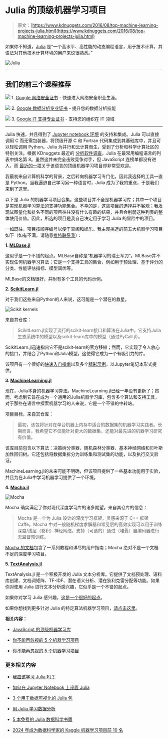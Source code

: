 # Julia 的顶级机器学习项目

> 原文：[https://www.kdnuggets.com/2016/08/top-machine-learning-projects-julia.html](https://www.kdnuggets.com/2016/08/top-machine-learning-projects-julia.html)

如果你不知道，[Julia](http://julialang.org/) 是“一个高水平、高性能的动态编程语言，用于技术计算，其语法对其他技术计算环境的用户来说很熟悉。”

![Julia](../Images/ad2bcfbe436c0bb69d8c07f8f90f42f1.png)

* * *

## 我们的前三个课程推荐

![](../Images/0244c01ba9267c002ef39d4907e0b8fb.png) 1\. [Google 网络安全证书](https://www.kdnuggets.com/google-cybersecurity) - 快速进入网络安全职业生涯。

![](../Images/e225c49c3c91745821c8c0368bf04711.png) 2\. [Google 数据分析专业证书](https://www.kdnuggets.com/google-data-analytics) - 提升您的数据分析技能

![](../Images/0244c01ba9267c002ef39d4907e0b8fb.png) 3\. [Google IT 支持专业证书](https://www.kdnuggets.com/google-itsupport) - 支持您的组织在 IT 领域

* * *

Julia 快速，并且得到了 [Jupyter notebook 环境](https://github.com/JuliaLang/IJulia.jl) 的支持和集成。Julia 可以直接调用 C 而无需包装器，将顶级开源 C 和 Fortran 代码集成到其基础库中，并且可以轻松调用 Python。Julia 为并行和云计算而生，受到了分析和科学计算社区的特别关注。根据 KDnuggets 最近的 [分析软件调查](/2016/06/r-python-top-analytics-data-mining-data-science-software.html)，Julia 在最常用编程语言的列表中排名第 8。虽然这并未完全击败竞争对手，但 JavaScript 连榜单都没有进入，而 [最近的一项](https://www.kdnuggets.com/2016/06/top-machine-learning-libraries-javascript.html)关于该语言的顶级机器学习项目却非常受欢迎。

我最初来自计算机科学的背景，之后转向机器学习专门化，因此我选择的工具一直是 Python。当我逼迫自己学习另一种语言时，Julia 成为了我的重点，于是我们来到了这里。

以下是 Julia 的机器学习项目合集。这些项目并不全是机器学习库；其中一个项目是实现机器学习算法的支持功能集合。不幸的是，这些项目的选择并不客观；我发现试图量化和排名不同的项目往往没有什么有趣的结果，并且会削弱这种列表的整体使用价值。因此，所选的项目是我自己决定用于学习 Julia 的冒险中的项目。

一如既往，项目按顺序编号以便于查阅和娱乐。我主观挑选的前五大机器学习项目如下（如有不满，请随意[推特联系我](https://twitter.com/mattmayo13)）：

**1\. [MLBase.jl](https://github.com/JuliaStats/MLBase.jl)**

这似乎是一个不错的起点。MLBase自称是“机器学习的瑞士军刀”。MLBase并不实现任何机器学习算法；它是一个支持工具的集合，例如用于预处理、基于评分的分类、性能评估指标、模型调优等。

MLBase的文档很好，并附有多个工具的代码示例。

**2\. [ScikitLearn.jl](https://github.com/cstjean/ScikitLearn.jl)**

对于我们这些来自Python的人来说，这可能是一个潜在的救星。

![Scikit kernels](../Images/79446ba3d89b95a49fdaabcd50cf3a0e.png)

来自其仓库：

> ScikitLearn.jl实现了流行的scikit-learn接口和算法在Julia中。它支持Julia生态系统中的模型以及scikit-learn库中的模型（通过PyCall.jl）。

ScikitLearn.jl迅速指出它不是scikit-learn的官方移植；然而，它实现了令人放心的接口，并结合了Python和Julia模型，这使得它成为一个有吸引力的库。

该项目有一个很好的[快速入门指南](http://scikitlearnjl.readthedocs.io/en/latest/quickstart/)以及多个[精彩示例](https://github.com/cstjean/ScikitLearn.jl/blob/master/docs/examples.md)，以Jupyter笔记本形式提供。

**3\. [MachineLearning.jl](https://github.com/benhamner/MachineLearning.jl)**

现在，Julia本身的机器学习算法。MachineLearning.jl已经一年没有更新了；然而，考虑到它旨在成为一个通用的Julia机器学习库，包含多个算法和支持工具，对于那些在语言中探索机器学习的人来说，它是一个不错的中转站。

项目目标，来自其仓库：

> 最初，该包将针对在单台机器上内存中适合的数据集的机器学习实践者。长期而言，我希望它不仅能针对更大的数据集，还能对最先进的机器学习研究有价值。

该库目前包含以下算法：决策树分类器、随机森林分类器、基本神经网络和贝叶斯加性回归树。它还包括将数据集拆分为训练集和测试集的功能，以及执行交叉验证。

MachineLearning.jl的未来可能不明确，但该项目提供了一些基本功能用于实验，并且为在Julia中学习机器学习提供了一个环境。

**4\. [Mocha.jl](https://github.com/pluskid/Mocha.jl)**

![Mocha](../Images/7112960660b4878e82d209f929f87c43.png)

Mocha 确实满足了你对现代深度学习库的诸多期望。来自其仓库的信息：

> Mocha 是一个为 Julia 设计的深度学习框架，灵感来源于 C++ 框架 Caffe。Mocha 中对一般随机梯度求解器和常见层的高效实现可以用于训练深度/浅层（卷积）神经网络，支持（可选的）通过（堆叠）自编码器进行无监督预训练。

[Mocha 的文档](http://mochajl.readthedocs.io/en/latest/)包含了一系列教程和详尽的用户指南；Mocha 绝对不是一个文档不足的深度学习项目。

**5\. [TextAnalysis.jl](https://github.com/johnmyleswhite/TextAnalysis.jl)**

TextAnalysis.jl 是一个积极开发的 Julia 文本分析库。它提供了文档预处理、语料库创建、文档词矩阵、TF-IDF、潜在语义分析、潜在狄利克雷分配等功能。如果你对使用 Julia 进行文本分析感兴趣，它似乎是一个不错的起点。

如果你对学习 Julia 感兴趣，[这是一个很好的起点](http://samuelcolvin.github.io/JuliaByExample/)。

如果你想找到更多针对 Julia 的特定算法机器学习项目，[请点击这里](https://github.com/josephmisiti/awesome-machine-learning#julia)。

**相关内容：**

+   [JavaScript 的顶级机器学习库](/2016/06/top-machine-learning-libraries-javascript.html)

+   [你不能再忽视的 5 个机器学习项目](/2016/05/five-machine-learning-projects-cant-overlook.html)

+   [你不能再忽视的 5 个机器学习项目](/2016/06/five-more-machine-learning-projects-cant-overlook.html)

### 更多相关内容

+   [我应该学习 Julia 吗？](https://www.kdnuggets.com/2022/11/learn-julia.html)

+   [如何在 Jupyter Notebook 上设置 Julia](https://www.kdnuggets.com/2022/11/setup-julia-jupyter-notebook.html)

+   [3 个用于数据可视化的 Julia 包](https://www.kdnuggets.com/2023/02/3-julia-packages-data-visualization.html)

+   [用 Julia 学习数据分析](https://www.kdnuggets.com/learn-data-analysis-with-julia)

+   [5 本免费的 Julia 数据科学书籍](https://www.kdnuggets.com/2023/06/5-free-julia-books-data-science.html)

+   [2024 年成为数据科学家的 Kaggle 机器学习项目前 10 名](https://www.kdnuggets.com/top-10-kaggle-machine-learning-projects-to-become-data-scientist-in-2024)

